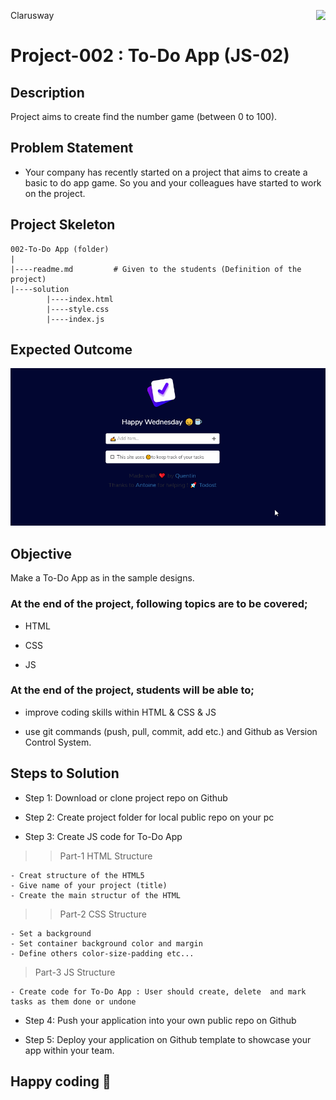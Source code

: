 <p>Clarusway<img align="right"
  src="https://secure.meetupstatic.com/photos/event/3/1/b/9/600_488352729.jpeg"  width="15px"></p>

# Project-002 : To-Do App (JS-02)

## Description
Project aims to create find the number game (between 0 to 100).

## Problem Statement

- Your company has recently started on a project that aims to create a basic to do app game. So you and your colleagues have started to work on the project.

## Project Skeleton 

```
002-To-Do App (folder)
|
|----readme.md         # Given to the students (Definition of the project)          
|----solution
        |----index.html  
        |----style.css   
        |----index.js
```

## Expected Outcome

![Project 002 Snapshot](project_002_3.gif)


## Objective

Make a To-Do App as in the sample designs.

### At the end of the project, following topics are to be covered;

- HTML 

- CSS

- JS


### At the end of the project, students will be able to;

- improve coding skills within HTML & CSS & JS

- use git commands (push, pull, commit, add etc.) and Github as Version Control System.

## Steps to Solution
  
- Step 1: Download or clone project repo on Github 

- Step 2: Create project folder for local public repo on your pc

- Step 3: Create JS code for To-Do App 

>>Part-1 HTML Structure

	- Creat structure of the HTML5
	- Give name of your project (title)
	- Create the main structur of the HTML

>>Part-2 CSS Structure

	- Set a background
	- Set container background color and margin
	- Define others color-size-padding etc...

>Part-3 JS Structure

	- Create code for To-Do App : User should create, delete  and mark tasks as them done or undone
	
- Step 4: Push your application into your own public repo on Github

- Step 5: Deploy your application on Github template to showcase your app within your team.


## Happy coding 💪
